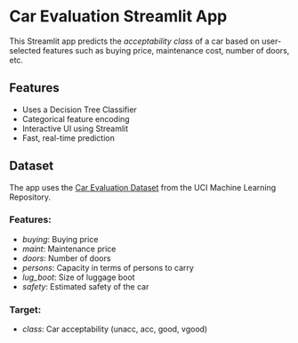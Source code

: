 # Car Evaluation Streamlit App

This Streamlit app predicts the *acceptability class* of a car based on user-selected features such as buying price, maintenance cost, number of doors, etc.

## Features
- Uses a Decision Tree Classifier
- Categorical feature encoding
- Interactive UI using Streamlit
- Fast, real-time prediction

## Dataset
The app uses the [Car Evaluation Dataset](https://archive.ics.uci.edu/ml/datasets/car+evaluation) from the UCI Machine Learning Repository.

### Features:
- *buying*: Buying price
- *maint*: Maintenance price
- *doors*: Number of doors
- *persons*: Capacity in terms of persons to carry
- *lug_boot*: Size of luggage boot
- *safety*: Estimated safety of the car

### Target:
- *class*: Car acceptability (unacc, acc, good, vgood)
